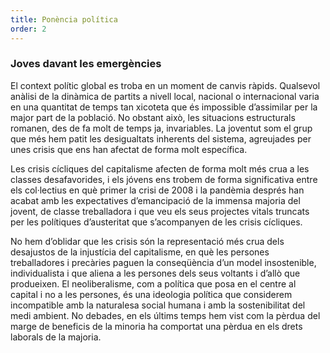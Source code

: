 ```yaml
---
title: Ponència política
order: 2
---
```


<amendable-section id="1" title="Ara i ací">

### Joves davant les emergències

<amendable id="1_1" :is-indexable="false">

El context polític global es troba en un moment de canvis ràpids. Qualsevol anàlisi de la dinàmica de partits a nivell local, nacional o internacional varia en una quantitat de temps tan xicoteta que és impossible d’assimilar per la major part de la població. No obstant això, les situacions estructurals romanen, des de fa molt de temps ja, invariables. La joventut som el grup que més hem patit les desigualtats inherents del sistema, agreujades per unes crisis que ens han afectat de forma molt específica.

</amendable>

<amendable id="1_2" :is-indexable="false">

Les crisis cícliques del capitalisme afecten de forma molt més crua a les classes desafavorides, i els jóvens ens trobem de forma significativa entre els col·lectius en què primer la crisi de 2008 i la pandèmia després han acabat amb les expectatives d’emancipació de la immensa majoria del jovent, de classe treballadora i que veu els seus projectes vitals truncats per les polítiques d’austeritat que s’acompanyen de les crisis cícliques.

</amendable>

<amendable id="1_3" :is-indexable="false">

No hem d’oblidar que les crisis són la representació més crua dels desajustos de la injustícia del capitalisme, en què les persones treballadores i precàries paguen la conseqüència d’un model insostenible, individualista i que aliena a les persones dels seus voltants i d’allò que produeixen. El neoliberalisme, com a política que posa en el centre al capital i no a les persones, és una ideologia política que considerem incompatible amb la naturalesa social humana i amb la sostenibilitat del medi ambient. No debades, en els últims temps hem vist com la pèrdua del marge de beneficis de la minoria ha comportat una pèrdua en els drets laborals de la majoria.

</amendable>
